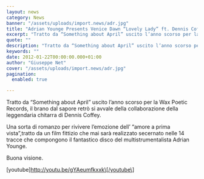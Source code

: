 ```yaml
---
layout: news
category: News
banner: "/assets/uploads/import.news/adr.jpg"
title: "Adrian Younge Presents Venice Dawn “Lovely Lady” ft. Dennis Coffey"
excerpt: "Tratto da “Something about April” uscito l’anno scorso per la Wax Poetic Records, il brano dal sapore retrò  si avvale della collaborazione della leggendaria chitarra di Dennis Coffey. Una sorta di romanzo per rivivere l’emozione dell’ “amore a prima vista”,tratto da un film fittizio che mai sarà realizzato secernato nelle 14 tracce che compongono il [&hellip"
quote: ""
description: "Tratto da “Something about April” uscito l’anno scorso per la Wax Poetic Records, il brano dal sapore retrò  si avvale della collaborazione della leggendaria chitarra di Dennis Coffey. Una sorta di romanzo per rivivere l’emozione dell’ “amore a prima vista”,tratto da un film fittizio che mai sarà realizzato secernato nelle 14 tracce che compongono il [&hellip"
keywords: ""
date: 2012-01-22T00:00:00.000+01:00
author: "Giuseppe Net"
cover: "/assets/uploads/import.news/adr.jpg"
pagination:
  enabled: true

---
```


Tratto da “Something about April” uscito l’anno scorso per la Wax Poetic Records, il brano dal sapore retrò si avvale della collaborazione della leggendaria chitarra di Dennis Coffey.

Una sorta di romanzo per rivivere l’emozione dell’ “amore a prima vista”,tratto da un film fittizio che mai sarà realizzato secernato nelle 14 tracce che compongono il fantastico disco del multistrumentalista Adrian Younge.

Buona visione.

\[youtube\]http://youtu.be/gYAeumfkxxk\[/youtube\]